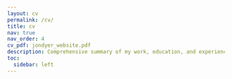 ```yaml
---
layout: cv
permalink: /cv/
title: cv
nav: true
nav_order: 4
cv_pdf: jondyer_website.pdf
description: Comprehensive summary of my work, education, and experience.
toc:
  sidebar: left
---
```

